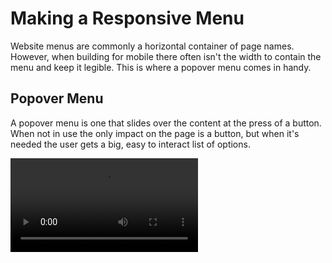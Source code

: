 # Making a Responsive Menu

Website menus are commonly a horizontal container of page names. However, when building for mobile there often isn't the width to contain the menu and keep it legible. This is where a popover menu comes in handy.

## Popover Menu

A popover menu is one that slides over the content at the press of a button. When not in use the only impact on the page is a button, but when it's needed the user gets a big, easy to interact list of options.

<video loop src="https://thomcorah.github.io/dmu-multimedia/resources/vid/popoverMenuExample.mp4"></video>
